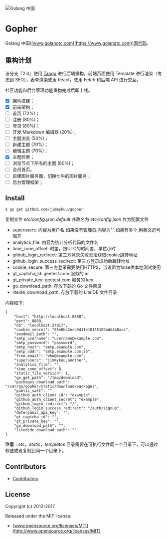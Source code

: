 ![Golang 中国](http://77fkk5.com1.z0.glb.clouddn.com/logo/golangtc.png)

# Gopher

Golang 中国([www.golangtc.com](https://www.golangtc.com))源代码.

## 重构计划

该分支『2.0』使用 [Tango](https://github.com/lunny/tango) 进行后端重构，前端页面使用 Template 进行渲染（考虑到 SEO），表单渲染使用 React，使用 Fetch 和后端 API 进行交互。

社区功能和后台管理功能重构完成后即上线。

- [x] 架构搭建；
- [x] 前端架构；
- [ ] 首页 (72%)；
- [ ] 注册 (80%)；
- [ ] 登录 (80%)；
- [ ] 开发 Markdown 编辑器 (20%)；
- [ ] 主题浏览 (50%)；
- [ ] 新建主题 (70%)；
- [ ] 编辑主题 (70%)；
- [x] 主题检索；
- [ ] 浏览节点下所有的主题 (80%)；
- [ ] 会员首页。
- [ ] 自建图片服务器，切换七牛的图片服务；
- [ ] 后台管理框架；

## Install

    $ go get github.com/jimmykuu/gopher


复制文件 *etc/config.json.default* 并改名为 *etc/config.json* 作为配置文件

- superusers: 内容为用户名,如果没有管理员,内容为"",如果有多个,用英文逗号隔开
- analytics_file: 内容为统计分析代码的文件名
- time_zone_offset: 时差，跟UTC的时间差，单位小时
- github_login_redirect: 第三方登录失败无法获取cookie跳转地址
- github_login_success_redirect: 第三方登录成功后跳转地址
- cookie_secure: 第三方登录需要使用HTTPS，当设置为false供本地测试使用
- gt_captcha_id: geetest.com 服务的 id
- gt_private_key: geetest.com 服务的 key
- go_download_path: 存放下载的 Go 文件目录
- liteide_download_path: 存放下载的 LiteIDE 文件目录

内容如下:

    {
        "host": "http://localhost:8888",
        "port": 8888,
        "db": "localhost:27017",
        "cookie_secret": "05e0ba2eca9411e18155109add4b8aac",
        "sendmail_path": "",
        "smtp_username": "username@example.com",
        "smtp_password": "password",
        "smtp_host": "smtp.example.com",
        "smtp_addr": "smtp.example.com:25",
        "from_email": "who@example.com",
        "superusers": "jimmykuu,another",
        "analytics_file": "",
        "time_zone_offset": 8,
        "static_file_version": 1,
        "go_get_path": "/tmp/download",
        "packages_download_path": "/var/go/gopher/static/download/packages",
        "public_salt": "",
		"github_auth_client_id": "example",
		"github_auth_client_secret": "example",
		"github_login_redirect": "/",
		"github_login_success_redirect": "/auth/signup",
		"deferpanic_api_key": "",
        "gt_captcha_id": "",
        "gt_private_key": "",
        "go_download_path": "",
        "litedide_download_path": ""
    }


**注意**：*etc*，*static*，*templates* 目录需要在可执行文件同一个目录下，可以通过软链或者复制到同一个目录下。

## Contributors

- [Contributors](https://github.com/jimmykuu/gopher/graphs/contributors)

## License

Copyright (c) 2012-2017

Released under the MIT license:

- [www.opensource.org/licenses/MIT](http://www.opensource.org/licenses/MIT)
